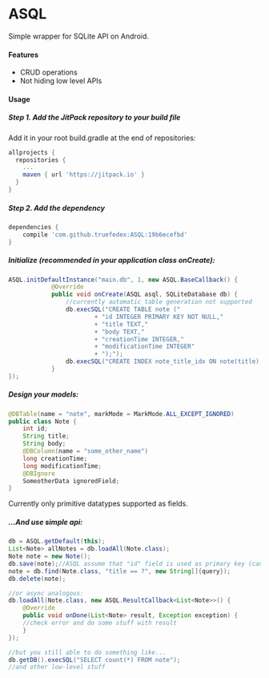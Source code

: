# ASQL
Simple wrapper for SQLite API on Android.

#### Features
 - CRUD operations
 - Not hiding low level APIs

#### Usage

##### Step 1. Add the JitPack repository to your build file

Add it in your root build.gradle at the end of repositories:
```gradle
allprojects {
  repositories {
    ...
    maven { url 'https://jitpack.io' }
  }
}
```

##### Step 2. Add the dependency

```groovy
dependencies {
	compile 'com.github.truefedex:ASQL:19b6ecefbd'
}
```

##### Initialize (recommended in your application class onCreate):
```java
ASQL.initDefaultInstance("main.db", 1, new ASQL.BaseCallback() {
            @Override
            public void onCreate(ASQL asql, SQLiteDatabase db) {
	            //currently automatic table generation not supported
                db.execSQL("CREATE TABLE note ("
                        + "id INTEGER PRIMARY KEY NOT NULL,"
                        + "title TEXT,"
                        + "body TEXT,"
                        + "creationTime INTEGER,"
                        + "modificationTime INTEGER"
                        + ");");
                db.execSQL("CREATE INDEX note_title_idx ON note(title);");
            }
});
```

##### Design your models:
```java
@DBTable(name = "note", markMode = MarkMode.ALL_EXCEPT_IGNORED)
public class Note {
    int id;
    String title;
    String body;
    @DBColumn(name = "some_other_name")
    long creationTime;
    long modificationTime;
    @DBIgnore
    SomeotherData ignoredField;
}
```
Currently only primitive datatypes supported as fields.

##### ...And use simple api:

```java
db = ASQL.getDefault(this);
List<Note> allNotes = db.loadAll(Note.class);
Note note = new Note();
db.save(note);//ASQL assume that "id" field is used as primary key (can be changed by @DBColumn(primaryKey = true) annotation)
note = db.find(Note.class, "title == ?", new String[]{query});
db.delete(note);

//or async analogous:
db.loadAll(Note.class, new ASQL.ResultCallback<List<Note>>() {
    @Override
    public void onDone(List<Note> result, Exception exception) {
	//check error and do some stuff with result
    }
});

//but you still able to do something like...
db.getDB().execSQL("SELECT count(*) FROM note");
//and other low-level stuff
```

